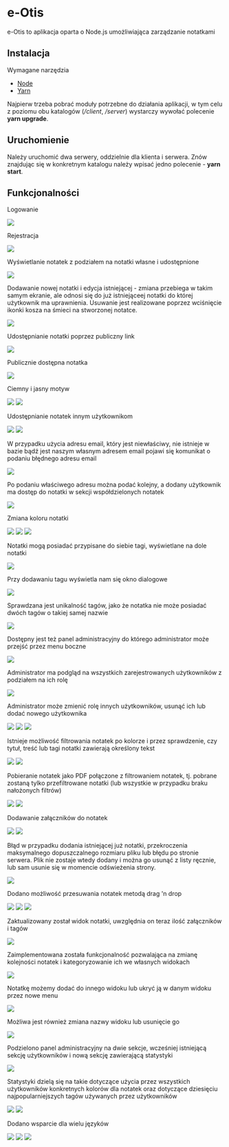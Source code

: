 # e-Otis

e-Otis to aplikacja oparta o Node.js umożliwiająca zarządzanie notatkami

## Instalacja

Wymagane narzędzia

-   [Node](https://nodejs.org/en/)
-   [Yarn](https://classic.yarnpkg.com/en/docs/install#windows-stable)

Najpierw trzeba pobrać moduły potrzebne do działania aplikacji, w tym celu z poziomu obu katalogów (_/client_, _/server_) wystarczy wywołać polecenie **yarn upgrade**.

## Uruchomienie

Należy uruchomić dwa serwery, oddzielnie dla klienta i serwera. Znów znajdując się w konkretnym katalogu należy wpisać jedno polecenie - **yarn start**.

## Funkcjonalności

Logowanie

![](https://github.com/damianborowy/e-otis/blob/master/images/login.png)

Rejestracja

![](https://github.com/damianborowy/e-otis/blob/master/images/register.png)

Wyświetlanie notatek z podziałem na notatki własne i udostępnione

![](https://github.com/damianborowy/e-otis/blob/master/images/main.png)

Dodawanie nowej notatki i edycja istniejącej - zmiana przebiega w takim samym ekranie, ale odnosi się do już istniejąceej notatki do której użytkownik ma uprawnienia.
Usuwanie jest realizowane poprzez wciśnięcie ikonki kosza na śmieci na stworzonej notatce.

![](https://github.com/damianborowy/e-otis/blob/master/images/note%20edit.png)

Udostępnianie notatki poprzez publiczny link

![](https://github.com/damianborowy/e-otis/blob/master/images/share%20public.png)

Publicznie dostępna notatka

![](https://github.com/damianborowy/e-otis/blob/master/images/public%20note.png)

Ciemny i jasny motyw

![](https://github.com/damianborowy/e-otis/blob/master/images/dark%20theme.png)
![](https://github.com/damianborowy/e-otis/blob/master/images/light%20theme.png)

Udostępnianie notatek innym użytkownikom

![](https://github.com/damianborowy/e-otis/blob/master/images/share%20menu.png)
![](https://github.com/damianborowy/e-otis/blob/master/images/share%20to%20user.png)

W przypadku użycia adresu email, który jest niewłaściwy, nie istnieje w bazie bądź jest naszym własnym adresem email pojawi się komunikat o podaniu błędnego adresu email

![](https://github.com/damianborowy/e-Otis/blob/master/images/share%20to%20user%20error.png)

Po podaniu właściwego adresu można podać kolejny, a dodany użytkownik ma dostęp do notatki w sekcji współdzielonych notatek

![](https://github.com/damianborowy/e-Otis/blob/master/images/shared%20to%20user.png)

Zmiana koloru notatki

![](https://github.com/damianborowy/e-Otis/blob/master/images/green%20note.png)
![](https://github.com/damianborowy/e-Otis/blob/master/images/blue%20note.png)
![](https://github.com/damianborowy/e-Otis/blob/master/images/red%20note.png)

Notatki mogą posiadać przypisane do siebie tagi, wyświetlane na dole notatki

![](https://github.com/damianborowy/e-Otis/blob/master/images/note%20tags.png)

Przy dodawaniu tagu wyświetla nam się okno dialogowe

![](https://github.com/damianborowy/e-Otis/blob/master/images/add%20tag.png)

Sprawdzana jest unikalność tagów, jako że notatka nie może posiadać dwóch tagów o takiej samej nazwie

![](https://github.com/damianborowy/e-Otis/blob/master/images/add%20tag%20error.png)

Dostępny jest też panel administracyjny do którego administrator może przejść przez menu boczne

![](https://github.com/damianborowy/e-Otis/blob/master/images/admin%20panel%20button.png)

Administrator ma podgląd na wszystkich zarejestrowanych użytkowników z podziałem na ich rolę

![](https://github.com/damianborowy/e-Otis/blob/master/images/admin%20panel.png)

Administrator może zmienić rolę innych użytkowników, usunąć ich lub dodać nowego użytkownika

![](https://github.com/damianborowy/e-Otis/blob/master/images/role%20change.png)
![](https://github.com/damianborowy/e-Otis/blob/master/images/delete%20user.png)
![](https://github.com/damianborowy/e-Otis/blob/master/images/add%20new%20user.png)

Istnieje możliwość filtrowania notatek po kolorze i przez sprawdzenie, czy tytuł, treść lub tagi notatki zawierają określony tekst

![](https://github.com/damianborowy/e-Otis/blob/master/images/filter.png)
![](https://github.com/damianborowy/e-Otis/blob/master/images/filter%20green.png)

Pobieranie notatek jako PDF połączone z filtrowaniem notatek, tj. pobrane zostaną tylko przefiltrowane notatki (lub wszystkie w przypadku braku nałożonych filtrów)

![](https://github.com/damianborowy/e-Otis/blob/master/images/save%20as%20pdf.png)
![](https://github.com/damianborowy/e-Otis/blob/master/images/pdf.png)

Dodawanie załączników do notatek

![](https://github.com/damianborowy/e-Otis/blob/master/images/attachments%20dialog.png)
![](https://github.com/damianborowy/e-Otis/blob/master/images/attachments%20new.png)

Błąd w przypadku dodania istniejącej już notatki, przekroczenia maksymalnego dopuszczalnego rozmiaru pliku lub błędu po stronie serwera. Plik nie zostaje wtedy dodany i można go usunąć z listy ręcznie, lub sam usunie się w momencie odświeżenia strony.

![](https://github.com/damianborowy/e-Otis/blob/master/images/attachments%20error.png)

Dodano możliwość przesuwania notatek metodą drag 'n drop

![](https://github.com/damianborowy/e-Otis/blob/master/images/drag%20first.png)
![](https://github.com/damianborowy/e-Otis/blob/master/images/drag%20second.png)
![](https://github.com/damianborowy/e-Otis/blob/master/images/drag%20third.png)

Zaktualizowany został widok notatki, uwzględnia on teraz ilość załączników i tagów

![](https://github.com/damianborowy/e-Otis/blob/master/images/new%20note.png)

Zaimplementowana została funkcjonalność pozwalająca na zmianę kolejności notatek i kategoryzowanie ich we własnych widokach

![](https://github.com/damianborowy/e-Otis/blob/master/images/views.png)

Notatkę możemy dodać do innego widoku lub ukryć ją w danym widoku przez nowe menu

![](https://github.com/damianborowy/e-Otis/blob/master/images/note%20view%20menu.png)

Możliwa jest również zmiana nazwy widoku lub usunięcie go

![](https://github.com/damianborowy/e-Otis/blob/master/images/view%20settings.png)

Podzielono panel administracyjny na dwie sekcje, wcześniej istniejącą sekcję użytkowników i nową sekcję zawierającą statystyki

![](https://github.com/damianborowy/e-Otis/blob/master/images/admin%20tabs.png)

Statystyki dzielą się na takie dotyczące użycia przez wszystkich użytkowników konkretnych kolorów dla notatek oraz dotyczące dziesięciu najpopularniejszych tagów używanych przez użytkowników

![](https://github.com/damianborowy/e-Otis/blob/master/images/stats%20colors.png)
![](https://github.com/damianborowy/e-Otis/blob/master/images/stats%20tags.png)

Dodano wsparcie dla wielu języków

![](https://github.com/damianborowy/e-Otis/blob/master/images/lang%20change.png)
![](https://github.com/damianborowy/e-Otis/blob/master/images/lang%20list.png)
![](https://github.com/damianborowy/e-Otis/blob/master/images/lang%20new.png)
